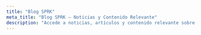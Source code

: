 ```yaml
---
title: "Blog SPRK"
meta_title: "Blog SPRK – Noticias y Contenido Relevante"
description: "Accede a noticias, artículos y contenido relevante sobre innovación, emprendimiento y las últimas novedades de SparkUp."
---
```


